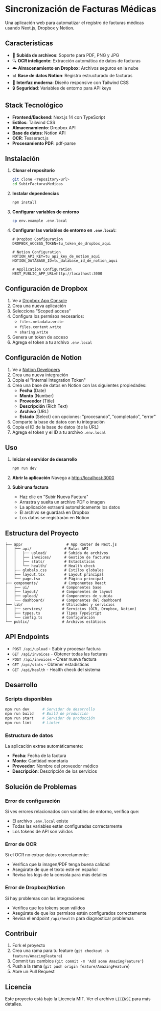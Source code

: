 # Sincronización de Facturas Médicas

Una aplicación web para automatizar el registro de facturas médicas usando Next.js, Dropbox y Notion.

## Características

- 📄 **Subida de archivos**: Soporte para PDF, PNG y JPG
- 🔍 **OCR inteligente**: Extracción automática de datos de facturas
- ☁️ **Almacenamiento en Dropbox**: Archivos seguros en la nube
- 📊 **Base de datos Notion**: Registro estructurado de facturas
- 🎨 **Interfaz moderna**: Diseño responsive con Tailwind CSS
- 🔒 **Seguridad**: Variables de entorno para API keys

## Stack Tecnológico

- **Frontend/Backend**: Next.js 14 con TypeScript
- **Estilos**: Tailwind CSS
- **Almacenamiento**: Dropbox API
- **Base de datos**: Notion API
- **OCR**: Tesseract.js
- **Procesamiento PDF**: pdf-parse

## Instalación

1. **Clonar el repositorio**
   ```bash
   git clone <repository-url>
   cd SubirFacturasMedicas
   ```

2. **Instalar dependencias**
   ```bash
   npm install
   ```

3. **Configurar variables de entorno**
   ```bash
   cp env.example .env.local
   ```

4. **Configurar las variables de entorno en `.env.local`**:
   ```env
   # Dropbox Configuration
   DROPBOX_ACCESS_TOKEN=tu_token_de_dropbox_aqui

   # Notion Configuration
   NOTION_API_KEY=tu_api_key_de_notion_aqui
   NOTION_DATABASE_ID=tu_database_id_de_notion_aqui

   # Application Configuration
   NEXT_PUBLIC_APP_URL=http://localhost:3000
   ```

## Configuración de Dropbox

1. Ve a [Dropbox App Console](https://www.dropbox.com/developers/apps)
2. Crea una nueva aplicación
3. Selecciona "Scoped access"
4. Configura los permisos necesarios:
   - `files.metadata.write`
   - `files.content.write`
   - `sharing.write`
5. Genera un token de acceso
6. Agrega el token a tu archivo `.env.local`

## Configuración de Notion

1. Ve a [Notion Developers](https://www.notion.so/my-integrations)
2. Crea una nueva integración
3. Copia el "Internal Integration Token"
4. Crea una base de datos en Notion con las siguientes propiedades:
   - **Fecha** (Date)
   - **Monto** (Number)
   - **Proveedor** (Title)
   - **Descripción** (Rich Text)
   - **Archivo** (URL)
   - **Estado** (Select) con opciones: "procesando", "completado", "error"
5. Comparte la base de datos con tu integración
6. Copia el ID de la base de datos (de la URL)
7. Agrega el token y el ID a tu archivo `.env.local`

## Uso

1. **Iniciar el servidor de desarrollo**
   ```bash
   npm run dev
   ```

2. **Abrir la aplicación**
   Navega a [http://localhost:3000](http://localhost:3000)

3. **Subir una factura**
   - Haz clic en "Subir Nueva Factura"
   - Arrastra y suelta un archivo PDF o imagen
   - La aplicación extraerá automáticamente los datos
   - El archivo se guardará en Dropbox
   - Los datos se registrarán en Notion

## Estructura del Proyecto

```
├── app/                    # App Router de Next.js
│   ├── api/               # Rutas API
│   │   ├── upload/        # Subida de archivos
│   │   ├── invoices/      # Gestión de facturas
│   │   ├── stats/         # Estadísticas
│   │   └── health/        # Health check
│   ├── globals.css        # Estilos globales
│   ├── layout.tsx         # Layout principal
│   └── page.tsx           # Página principal
├── components/            # Componentes React
│   ├── ui/               # Componentes base
│   ├── layout/           # Componentes de layout
│   ├── upload/           # Componentes de subida
│   └── dashboard/        # Componentes del dashboard
├── lib/                  # Utilidades y servicios
│   ├── services/         # Servicios (OCR, Dropbox, Notion)
│   ├── types.ts          # Tipos TypeScript
│   └── config.ts         # Configuración
└── public/               # Archivos estáticos
```

## API Endpoints

- `POST /api/upload` - Subir y procesar factura
- `GET /api/invoices` - Obtener todas las facturas
- `POST /api/invoices` - Crear nueva factura
- `GET /api/stats` - Obtener estadísticas
- `GET /api/health` - Health check del sistema

## Desarrollo

### Scripts disponibles

```bash
npm run dev      # Servidor de desarrollo
npm run build    # Build de producción
npm run start    # Servidor de producción
npm run lint     # Linter
```

### Estructura de datos

La aplicación extrae automáticamente:
- **Fecha**: Fecha de la factura
- **Monto**: Cantidad monetaria
- **Proveedor**: Nombre del proveedor médico
- **Descripción**: Descripción de los servicios

## Solución de Problemas

### Error de configuración
Si ves errores relacionados con variables de entorno, verifica que:
- El archivo `.env.local` existe
- Todas las variables están configuradas correctamente
- Los tokens de API son válidos

### Error de OCR
Si el OCR no extrae datos correctamente:
- Verifica que la imagen/PDF tenga buena calidad
- Asegúrate de que el texto esté en español
- Revisa los logs de la consola para más detalles

### Error de Dropbox/Notion
Si hay problemas con las integraciones:
- Verifica que los tokens sean válidos
- Asegúrate de que los permisos estén configurados correctamente
- Revisa el endpoint `/api/health` para diagnosticar problemas

## Contribuir

1. Fork el proyecto
2. Crea una rama para tu feature (`git checkout -b feature/AmazingFeature`)
3. Commit tus cambios (`git commit -m 'Add some AmazingFeature'`)
4. Push a la rama (`git push origin feature/AmazingFeature`)
5. Abre un Pull Request

## Licencia

Este proyecto está bajo la Licencia MIT. Ver el archivo `LICENSE` para más detalles.

